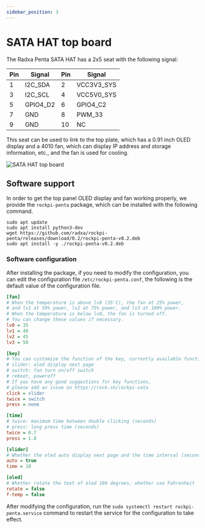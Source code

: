 ```yaml
---
sidebar_position: 3
---
```


# SATA HAT top board

The Radxa Penta SATA HAT has a 2x5 seat with the following signal:

| Pin | Signal   | Pin | Signal     |
| --- | -------- | --- | ---------- |
| 1   | I2C_SDA  | 2   | VCC3V3_SYS |
| 3   | I2C_SCL  | 4   | VCC5V0_SYS |
| 5   | GPIO4_D2 | 6   | GPIO4_C2   |
| 7   | GND      | 8   | PWM_33     |
| 9   | GND      | 10  | NC         |

This seat can be used to link to the top plate, which has a 0.91 inch OLED display and a 4010 fan, which can display IP address and storage information, etc., and the fan is used for cooling.

![SATA HAT top board](/img/accessories/penta/sata-hat-top-board.webp)

## Software support

In order to get the top panel OLED display and fan working properly, we provide the `rockpi-penta` package, which can be installed with the following command.

```shell
sudo apt update
sudo apt install python3-dev
wget https://github.com/radxa/rockpi-penta/releases/download/0.2/rockpi-penta-v0.2.deb
sudo apt install -y ./rockpi-penta-v0.2.deb
```

### Software configuration

After installing the package, if you need to modify the configuration, you can edit the configuration file `/etc/rockpi-penta.conf`, the following is the default value of the configuration file.

```ini
[fan]
# When the temperature is above lv0 (35'C), the fan at 25% power,
# and lv1 at 50% power, lv2 at 75% power, and lv3 at 100% power.
# When the temperature is below lv0, the fan is turned off.
# You can change these values if necessary.
lv0 = 35
lv1 = 40
lv2 = 45
lv3 = 50

[key]
# You can customize the function of the key, currently available functions are
# slider: oled display next page
# switch: fan turn on/off switch
# reboot, poweroff
# If you have any good suggestions for key functions,
# please add an issue on https://rock.sh/rockpi-sata
click = slider
twice = switch
press = none

[time]
# twice: maximum time between double clicking (seconds)
# press: long press time (seconds)
twice = 0.7
press = 1.8

[slider]
# Whether the oled auto display next page and the time interval (seconds)
auto = true
time = 10

[oled]
# Whether rotate the text of oled 180 degrees, whether use Fahrenheit
rotate = false
f-temp = false
```

After modifying the configuration, run the `sudo systemctl restart rockpi-penta.service` command to restart the service for the configuration to take effect.
